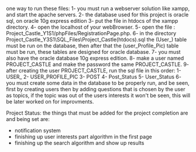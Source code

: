 one way to run these files:
1- you must run a webserver solution like xampp, and start the apache servers.
2- the database used for this project is oracle sql, on oracle 10g express edition
3- put the file in htdocs of the xampp directory.
4- open the localhost of your webBrowser.
5- open the file : Project_Castle_Y1S1/phpFiles/RegistrationPage.php. 
6- in the directory Project_Castle_Y3S1\SQL_Files\Project_Castle(htdocs).sql the (User_) table must be run 
   on the database, then after that the (user_Profile_Pic) table must be run, these tables are designed for oracle database.
7- you must also have the oracle database 10g express edition.
8- make a user named PROJECT_CASTLE and make the password the same PROJECT_CASTLE.
9- after creating the user PROJECT_CASTLE, run the sql file in this order:
    1- USER_
    2- USER_PROFILE_PIC
    3- POST
    4- Post_Status
    5- User_Status
    6- you must create some data in the database to be properly run, and be seen, first by creating users
       then by adding questions that is chosen by the user as topics, if the topic was out of the users interests
       it won't be seen, this will be later worked on for improvments.
     


Project Status:
the things that must be added for the project completion are and being set are:
   - notification system
   - finishing up user interests part algorithm in the first page
   - finishing up the search algorithm and show up results
























